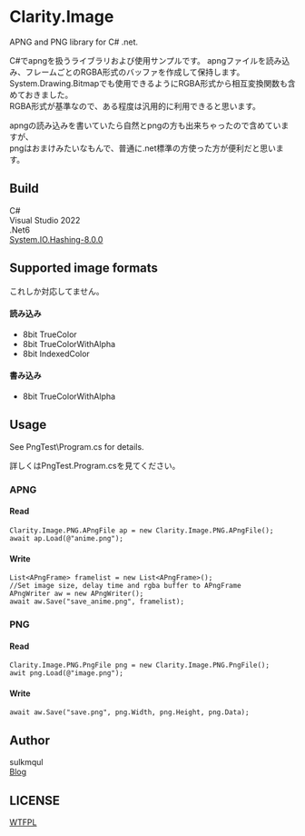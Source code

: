 # Clarity.Image
APNG and PNG library for C# .net.

C#でapngを扱うライブラリおよび使用サンプルです。
apngファイルを読み込み、フレームごとのRGBA形式のバッファを作成して保持します。  
System.Drawing.Bitmapでも使用できるようにRGBA形式から相互変換関数も含めておきました。  
RGBA形式が基準なので、ある程度は汎用的に利用できると思います。

apngの読み込みを書いていたら自然とpngの方も出来ちゃったので含めていますが、  
pngはおまけみたいなもんで、普通に.net標準の方使った方が便利だと思います。

## Build
C#  
Visual Studio 2022  
.Net6  
[System.IO.Hashing-8.0.0](https://www.nuget.org/packages/System.IO.Hashing/8.0.0)

## Supported image formats
これしか対応してません。
#### 読み込み
- 8bit TrueColor 
- 8bit TrueColorWithAlpha
- 8bit IndexedColor

#### 書み込み
- 8bit TrueColorWithAlpha


## Usage
See PngTest\Program.cs for details.  

詳しくはPngTest.Program.csを見てください。
### APNG
#### Read
```
Clarity.Image.PNG.APngFile ap = new Clarity.Image.PNG.APngFile();
await ap.Load(@"anime.png");
```
#### Write
```
List<APngFrame> framelist = new List<APngFrame>();
//Set image size, delay time and rgba buffer to APngFrame 
APngWriter aw = new APngWriter();
await aw.Save("save_anime.png", framelist);
```



### PNG
#### Read
```
Clarity.Image.PNG.PngFile png = new Clarity.Image.PNG.PngFile();
awit png.Load(@"image.png");
```

#### Write
```
await aw.Save("save.png", png.Width, png.Height, png.Data);
```
#### 
## Author 
sulkmqul  
[Blog](http://blog.livedoor.jp/serialpath/)


## LICENSE
[WTFPL](http://www.wtfpl.net/)  

